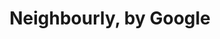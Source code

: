---
title: "Neighbourly, by Google"
categories: ["Web"]

link:
    url: "https://neighbourly.google.com/"
    dead: true

message: "Google will soon allow users to ask questions to the neighbourhood."
---